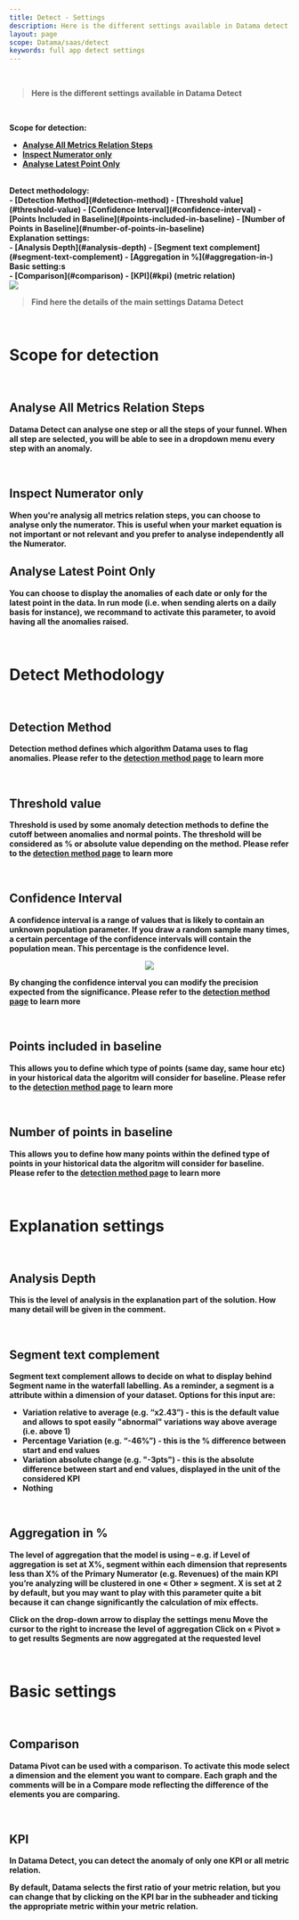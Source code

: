 ```yaml
---
title: Detect - Settings
description: Here is the different settings available in Datama detect
layout: page
scope: Datama/saas/detect
keywords: full app detect settings
---
```


<br>

> **Here is the different settings available in Datama Detect**

<br>

<b>Scope for detection:<b><br>
- [Analyse All Metrics Relation Steps](#analyse-all-metrics-relation-steps)
- [Inspect Numerator only](#inspect-numerator-only)
- [Analyse Latest Point Only](#analyse-latest-point-only)

<br>
<b>Detect methodology:<b><br>
- [Detection Method](#detection-method)
- [Threshold value](#threshold-value)
- [Confidence Interval](#confidence-interval)
- [Points Included in Baseline](#points-included-in-baseline)
- [Number of Points in Baseline](#number-of-points-in-baseline)

<br>
<b>Explanation settings:<b><br>
- [Analysis Depth](#analysis-depth)
- [Segment text complement](#segment-text-complement)
- [Aggregation in %](#aggregation-in-)

<br>
<b>Basic setting:s<b><br>
- [Comparison](#comparison)
- [KPI](#kpi) (metric relation)

<br>

<img src="{{site.url}}/{{site.baseurl}}/core_app/new/journey/interface/images/journey_settings.jpg">

> Find here the details of the main settings Datama Detect

<br>

# <b>Scope for detection<b>
<br>

## Analyse All Metrics Relation Steps

Datama Detect can analyse one step or all the steps of your funnel. When all step are selected, you will be able to see in a dropdown menu every step with an anomaly.

<br>

## Inspect Numerator only

When you're analysig all metrics relation steps, you can choose to analyse only the numerator.
This is useful when your market equation is not important or not relevant and you prefer to analyse independently all the Numerator.

## Analyse Latest Point Only

You can choose to display the anomalies of each date or only for the latest point in the data.
In run mode (i.e. when sending alerts on a daily basis for instance), we recommand to activate this parameter, to avoid having all the anomalies raised.

<br>

# <b>Detect Methodology<b>
<br>

## Detection Method

Detection method defines which algorithm Datama uses to flag anomalies.
Please refer to the [detection method page]({{site.url}}/{{site.baseurl}}/core_app/new/detect/detection_method.html) to learn more

<br>

## Threshold value

Threshold is used by some anomaly detection methods to define the cutoff between anomalies and normal points. The threshold will be considered as % or absolute value depending on the method.
Please refer to the [detection method page]({{site.url}}/{{site.baseurl}}/core_app/new/detect/detection_method.html) to learn more

<br>

## Confidence Interval

A confidence interval is a range of values that is likely to contain an unknown population parameter. If you draw a random sample many times, a certain percentage of the confidence intervals will contain the population mean. This percentage is the confidence level.

<center> <img src="{{site.url}}/{{site.baseurl}}/core_app/new/detect/images/ConfidenceIntervall-Concept.jpg"/></center>

By changing the confidence interval you can modify the precision expected from the significance.
Please refer to the [detection method page]({{site.url}}/{{site.baseurl}}/core_app/new/detect/detection_method.html) to learn more

<br>

## Points included in baseline

This allows you to define which type of points (same day, same hour etc) in your historical data the algoritm will consider for baseline.
Please refer to the [detection method page]({{site.url}}/{{site.baseurl}}/core_app/new/detect/detection_method.html) to learn more

<br>

## Number of points in baseline

This allows you to define how many points within the defined type of points in your historical data the algoritm will consider for baseline.
Please refer to the [detection method page]({{site.url}}/{{site.baseurl}}/core_app/new/detect/detection_method.html) to learn more

<br>

# <b>Explanation settings<b>
<br>

## Analysis Depth

This is the level of analysis in the explanation part of the solution. How many detail will be given in the comment.

<br>

## Segment text complement

Segment text complement allows to decide on what to display behind Segment name in the waterfall labelling.
As a reminder, a segment is a attribute within a dimension of your dataset.
Options for this input are:
- Variation relative to average (e.g. “x2.43”) - this is the default value and allows to spot easily "abnormal" variations way above average (i.e. above 1)
- Percentage Variation (e.g. “-46%”) - this is the % difference between start and end values
- Variation absolute change (e.g. "-3pts") - this is the absolute difference between start and end values, displayed in the unit of the considered KPI
- Nothing

<br>

## Aggregation in %

The level of aggregation that the model is using – e.g. if Level of aggregation is set at X%, segment within each dimension that represents less than X% of the Primary Numerator (e.g. Revenues) of the main KPI you’re analyzing will be clustered in one « Other » segment. X is set at 2 by default, but you may want to play with this parameter quite a bit because it can change significantly the calculation of mix effects.

Click on the drop-down arrow to display the settings menu
Move the cursor to the right to increase the level of aggregation
Click on « Pivot » to get results
Segments are now aggregated at the requested level

<br>

# <b>Basic settings<b>
<br>

## Comparison

Datama Pivot can be used with a comparison. To activate this mode select a dimension and the element you want to compare. Each graph and the comments will be in a Compare mode reflecting the difference of the elements you are comparing.

<br>

## KPI

In Datama Detect, you can detect the anomaly of only one KPI or all metric relation.

By default, Datama selects the first ratio of your metric relation, but you can change that by clicking on the KPI bar in the subheader and ticking the appropriate metric within your metric relation.
